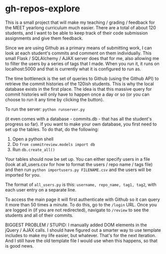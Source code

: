 gh-repos-explore
================

This is a small project that will make my teaching / grading / feedback for the MEET yearlong curriculum much easier. There are a total of about 120 students, and I want to be able to keep track of their code submission assignments and give them feedback.  

Since we are using Github as a primary means of submitting work, I can look at each student's commits and comment on them individually. This small Flask / SQLAlchemy / AJAX server does that for me, also allowing me to filter the users by a series of tags that I made. When you run it, it runs on localhost:5000 and that is currently what it is configured to run as. 

The time bottleneck is the set of queries to Github (using the Github API) to retrieve the commit histories of the 120ish students. This is why the local database exists in the first place. The idea is that this massive query for commit histories will only have to happen once a day or so (or you can choose to run it any time by clicking the button).

To run the server: 
`python runserver.py` 

(it even comes with a database - commits.db - that has all the student's progress so far). If you want to make your own database, you first need to set up the tables. To do that, do the following: 

1. Open a python shell
2. Do `from commitreview.models import db`
3. Run `db.create_all()`

Your tables should now be set up. You can either specify users in a file (look at all_users.csv for how to format the users / repo name / tags file) and then run `python importusers.py FILENAME.csv` and the users will be imported for you. 

The format of `all_users.py` is this:
`username, repo_name, tag1, tag2`, with each user entry on a separate line.

To access the main page it will first authenticate with Github so it can query it more than 50 times a minute. To do this, go to the `/login` URL. Once you are logged in (if you are not redirected), navigate to `/review` to see the students and all of their commits.  

BIGGEST PROBLEM / STUPID: I manually added DOM elements in the jQuery / AJAX calls. I should have figured out a smarter way to use template includes to make my life easier, but whatever. That's for the next iteration. And I still have the old template file I would use when this happens, so that is good news.

